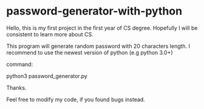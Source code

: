 # password-generator-with-python
Hello, this is my first project in the first year of CS degree. Hopefully I will be consistent to learn more about CS.


This program will generate random password with 20 characters length. I recommend to use the newest version of python (e.g python 3.0+)


command:

python3 password_generator.py


Thanks.


Feel free to modify my code, if you found bugs instead.
